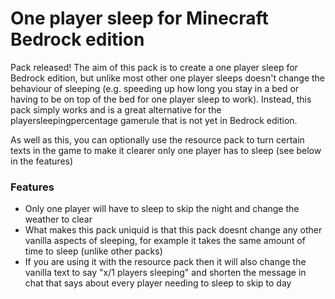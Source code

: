 # One player sleep for Minecraft Bedrock edition
Pack released! The aim of this pack is to create a one player sleep for Bedrock edition, but unlike most other one player sleeps doesn't change the behaviour of sleeping (e.g. speeding up how long you stay in a bed or having to be on top of the bed for one player sleep to work). Instead, this pack simply works and is a great alternative for the playersleepingpercentage gamerule that is not yet in Bedrock edition.

As well as this, you can optionally use the resource pack to turn certain texts in the game to make it clearer only one player has to sleep (see below in the features)

### Features
- Only one player will have to sleep to skip the night and change the weather to clear
- What makes this pack uniquid is that this pack doesnt change any other vanilla aspects of sleeping, for example it takes the same amount of time to sleep (unlike other packs)
- If you are using it with the resource pack then it will also change the vanilla text to say "x/1 players sleeping" and shorten the message in chat that says about every player needing to sleep to skip to day
